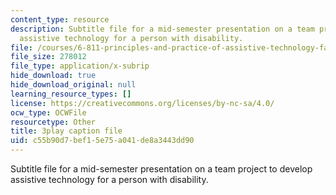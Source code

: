 ```yaml
---
content_type: resource
description: Subtitle file for a mid-semester presentation on a team project to develop
  assistive technology for a person with disability.
file: /courses/6-811-principles-and-practice-of-assistive-technology-fall-2014/c55b90d7bef15e75a041de8a3443dd90_EWjWv1YBB7A.vtt
file_size: 278012
file_type: application/x-subrip
hide_download: true
hide_download_original: null
learning_resource_types: []
license: https://creativecommons.org/licenses/by-nc-sa/4.0/
ocw_type: OCWFile
resourcetype: Other
title: 3play caption file
uid: c55b90d7-bef1-5e75-a041-de8a3443dd90
---
```

Subtitle file for a mid-semester presentation on a team project to develop assistive technology for a person with disability.